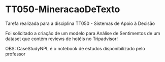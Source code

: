 # TT050-MineracaoDeTexto
Tarefa realizada para a disciplina TT050 - Sistemas de Apoio à Decisão

Foi solicitado a criação de um modelo para Análise de Sentimentos de um dataset que contém reviews de hotéis no Tripadvisor!

OBS: CaseStudyNPL é o notebook de estudos disponibilizado pelo professor
